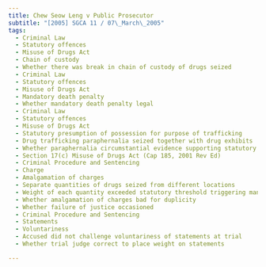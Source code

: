 ```yaml
---
title: Chew Seow Leng v Public Prosecutor 
subtitle: "[2005] SGCA 11 / 07\_March\_2005"
tags:
  - Criminal Law
  - Statutory offences
  - Misuse of Drugs Act
  - Chain of custody
  - Whether there was break in chain of custody of drugs seized
  - Criminal Law
  - Statutory offences
  - Misuse of Drugs Act
  - Mandatory death penalty
  - Whether mandatory death penalty legal
  - Criminal Law
  - Statutory offences
  - Misuse of Drugs Act
  - Statutory presumption of possession for purpose of trafficking
  - Drug trafficking paraphernalia seized together with drug exhibits
  - Whether paraphernalia circumstantial evidence supporting statutory presumption
  - Section 17(c) Misuse of Drugs Act (Cap 185, 2001 Rev Ed)
  - Criminal Procedure and Sentencing
  - Charge
  - Amalgamation of charges
  - Separate quantities of drugs seized from different locations
  - Weight of each quantity exceeded statutory threshold triggering mandatory death penalty under Misuse of Drugs Act
  - Whether amalgamation of charges bad for duplicity
  - Whether failure of justice occasioned
  - Criminal Procedure and Sentencing
  - Statements
  - Voluntariness
  - Accused did not challenge voluntariness of statements at trial
  - Whether trial judge correct to place weight on statements

---
```


